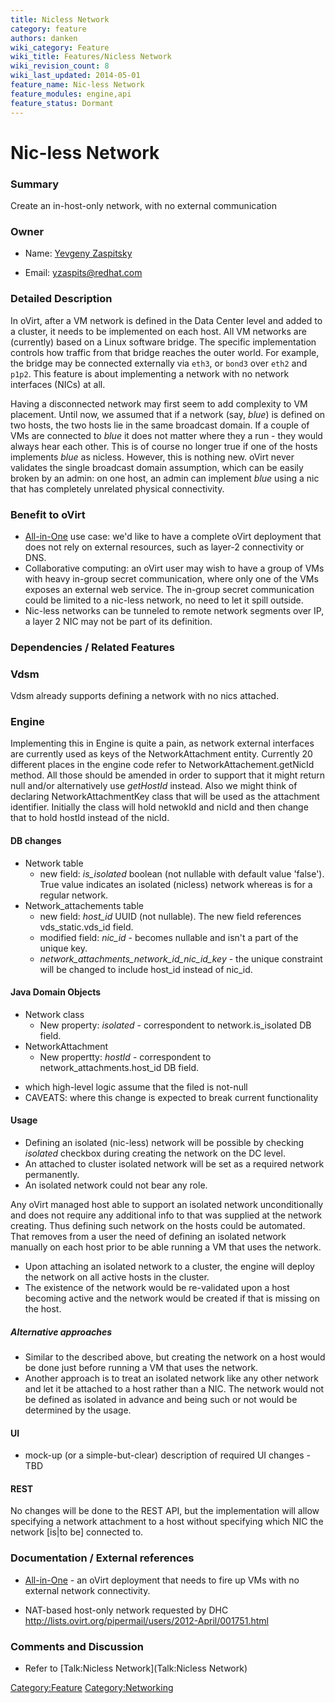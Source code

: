 ```yaml
---
title: Nicless Network
category: feature
authors: danken
wiki_category: Feature
wiki_title: Features/Nicless Network
wiki_revision_count: 8
wiki_last_updated: 2014-05-01
feature_name: Nic-less Network
feature_modules: engine,api
feature_status: Dormant
---
```


# Nic-less Network

### Summary

Create an in-host-only network, with no external communication

### Owner

*   Name: [Yevgeny Zaspitsky](User:yevgenyz)

<!-- -->

*   Email: <yzaspits@redhat.com>

### Detailed Description

In oVirt, after a VM network is defined in the Data Center level and added to a cluster, it needs to be implemented on each host. All VM networks are (currently) based on a Linux software bridge. The specific implementation controls how traffic from that bridge reaches the outer world. For example, the bridge may be connected externally via `eth3`, or `bond3` over `eth2` and `p1p2`. This feature is about implementing a network with no network interfaces (NICs) at all.

Having a disconnected network may first seem to add complexity to VM placement. Until now, we assumed that if a network (say, *blue*) is defined on two hosts, the two hosts lie in the same broadcast domain. If a couple of VMs are connected to *blue* it does not matter where they a run - they would always hear each other. This is of course no longer true if one of the hosts implements *blue* as nicless. However, this is nothing new. oVirt never validates the single broadcast domain assumption, which can be easily broken by an admin: on one host, an admin can implement *blue* using a nic that has completely unrelated physical connectivity.

### Benefit to oVirt

*   [All-in-One](Feature/AllInOne) use case: we'd like to have a complete oVirt deployment that does not rely on external resources, such as layer-2 connectivity or DNS.
*   Collaborative computing: an oVirt user may wish to have a group of VMs with heavy in-group secret communication, where only one of the VMs exposes an external web service. The in-group secret communication could be limited to a nic-less network, no need to let it spill outside.
*   Nic-less networks can be tunneled to remote network segments over IP, a layer 2 NIC may not be part of its definition.

### Dependencies / Related Features

### Vdsm

Vdsm already supports defining a network with no nics attached.

### Engine

Implementing this in Engine is quite a pain, as network external interfaces are currently used as keys of the NetworkAttachment entity. Currently 20 different places in the engine code refer to NetworkAttachement.getNicId method. All those should be amended in order to support that it might return null and/or alternatively use *getHostId* instead. Also we might think of declaring NetworkAttachmentKey class that will be used as the attachment identifier. Initially the class will hold netwokId and nicId and then change that to hold hostId instead of the nicId.

#### DB changes

*   Network table
    -   new field: *is_isolated* boolean (not nullable with default value 'false'). True value indicates an isolated (nicless) network whereas is for a regular network.
*   Network_attachements table
    -   new field: *host_id* UUID (not nullable). The new field references vds_static.vds_id field.
    -   modified field: *nic_id* - becomes nullable and isn't a part of the unique key.
    -   *network_attachments_network_id_nic_id_key* - the unique constraint will be changed to include host_id instead of nic_id.

#### Java Domain Objects

*   Network class
    -   New property: *isolated* - correspondent to network.is_isolated DB field.
*   NetworkAttachment
    -   New propertty: *hostId* - correspondent to network_attachments.host_id DB field.

<!-- -->

*   which high-level logic assume that the filed is not-null
*   CAVEATS: where this change is expected to break current functionality

#### Usage

*   Defining an isolated (nic-less) network will be possible by checking *isolated* checkbox during creating the network on the DC level.
*   An attached to cluster isolated network will be set as a required network permanently.
*   An isolated network could not bear any role.

Any oVirt managed host able to support an isolated network unconditionally and does not require any additional info to that was supplied at the network creating. Thus defining such network on the hosts could be automated. That removes from a user the need of defining an isolated network manually on each host prior to be able running a VM that uses the network.

*   Upon attaching an isolated network to a cluster, the engine will deploy the network on all active hosts in the cluster.
*   The existence of the network would be re-validated upon a host becoming active and the network would be created if that is missing on the host.

##### Alternative approaches

*   Similar to the described above, but creating the network on a host would be done just before running a VM that uses the network.
*   Another approach is to treat an isolated network like any other network and let it be attached to a host rather than a NIC. The network would not be defined as isolated in advance and being such or not would be determined by the usage.

#### UI

*   mock-up (or a simple-but-clear) description of required UI changes - TBD

#### REST

No changes will be done to the REST API, but the implementation will allow specifying a network attachment to a host without specifying which NIC the network [is|to be] connected to.

### Documentation / External references

*   [All-in-One](Feature/AllInOne) - an oVirt deployment that needs to fire up VMs with no external network connectivity.

<!-- -->

*   NAT-based host-only network requested by DHC <http://lists.ovirt.org/pipermail/users/2012-April/001751.html>

### Comments and Discussion

*   Refer to [Talk:Nicless Network](Talk:Nicless Network)

<Category:Feature> <Category:Networking>
